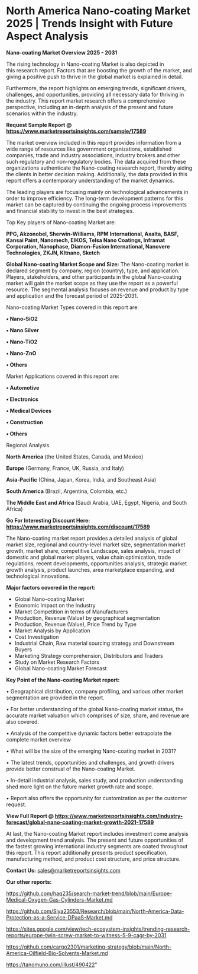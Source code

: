 # North America Nano-coating Market 2025 | Trends Insight with Future Aspect Analysis

<Strong> Nano-coating Market Overview 2025 - 2031</strong>

The rising technology in Nano-coating Market is also depicted in this research report. Factors that are boosting the growth of the market, and giving a positive push to thrive in the global market is explained in detail.

Furthermore, the report highlights on emerging trends, significant drivers, challenges, and opportunities, providing all necessary data for thriving in the industry. This report market research offers a comprehensive perspective, including an in-depth analysis of the present and future scenarios within the industry.

<strong>Request Sample Report @ <a href=https://www.marketreportsinsights.com/sample/17589>https://www.marketreportsinsights.com/sample/17589</a></strong>

The market overview included in this report provides information from a wide range of resources like government organizations, established companies, trade and industry associations, industry brokers and other such regulatory and non-regulatory bodies. The data acquired from these organizations authenticate the Nano-coating research report, thereby aiding the clients in better decision making. Additionally, the data provided in this report offers a contemporary understanding of the market dynamics.

The leading players are focusing mainly on technological advancements in order to improve efficiency. The long-term development patterns for this market can be captured by continuing the ongoing process improvements and financial stability to invest in the best strategies.

Top Key players of Nano-coating Market are:

<strong>PPG, Akzonobel, Sherwin-Williams, RPM International, Axalta, BASF, Kansai Paint, Nanomech, EIKOS, Telsa Nano Coatings, Inframat Corporation, Nanophase, Diamon-Fusion International, Nanovere Technologies, ZKJN, Kltnano, Sketch</strong>

<strong><b>Global Nano-coating Market Scope and Size:</b></strong>
The Nano-coating market is declared segment by company, region (country), type, and application. Players, stakeholders, and other participants in the global Nano-coating market will gain the market scope as they use the report as a powerful resource. The segmental analysis focuses on revenue and product by type and application and the forecast period of 2025-2031.

Nano-coating Market Types covered in this report are:

<strong>• Nano-SiO2

• Nano Silver

• Nano-TiO2

• Nano-ZnO

• Others</strong>

Market Applications covered in this report are:

<strong>• Automotive

• Electronics

• Medical Devices

• Construction

• Others</strong> 

Regional Analysis

<strong>North America</strong> (the United States, Canada, and Mexico)

<strong>Europe</strong> (Germany, France, UK, Russia, and Italy)

<strong>Asia-Pacific</strong> (China, Japan, Korea, India, and Southeast Asia)

<strong>South America</strong> (Brazil, Argentina, Colombia, etc.)

<strong>The Middle East and Africa</strong> (Saudi Arabia, UAE, Egypt, Nigeria, and South Africa)

<strong>Go For Interesting Discount Here: <a href=https://www.marketreportsinsights.com/discount/17589>https://www.marketreportsinsights.com/discount/17589</a></strong>

The Nano-coating market report provides a detailed analysis of global market size, regional and country-level market size, segmentation market growth, market share, competitive Landscape, sales analysis, impact of domestic and global market players, value chain optimization, trade regulations, recent developments, opportunities analysis, strategic market growth analysis, product launches, area marketplace expanding, and technological innovations.

<strong><b>Major factors covered in the report:</b></strong>
<ul>
  <li>Global Nano-coating Market </li>
  <li>Economic Impact on the Industry</li>
  <li>Market Competition in terms of Manufacturers</li>
  <li>Production, Revenue (Value) by geographical segmentation</li>
  <li>Production, Revenue (Value), Price Trend by Type</li>
  <li>Market Analysis by Application</li>
  <li>Cost Investigation</li>
  <li>Industrial Chain, Raw material sourcing strategy and Downstream Buyers</li>
  <li>Marketing Strategy comprehension, Distributors and Traders</li>
  <li>Study on Market Research Factors</li>
  <li>Global Nano-coating Market Forecast</li>
</ul>

<strong><b>Key Point of the Nano-coating Market report:</b></strong>

• Geographical distribution, company profiling, and various other market segmentation are provided in the report.

• For better understanding of the global Nano-coating market status, the accurate market valuation which comprises of size, share, and revenue are also covered.

• Analysis of the competitive dynamic factors better extrapolate the complete market overview

• What will be the size of the emerging Nano-coating market in 2031?

• The latest trends, opportunities and challenges, and growth drivers provide better construal of the Nano-coating Market.

• In-detail industrial analysis, sales study, and production understanding shed more light on the future market growth rate and scope.

• Report also offers the opportunity for customization as per the customer request.

<strong><b>View Full Report @ <a href=https://www.marketreportsinsights.com/industry-forecast/global-nano-coating-market-growth-2021-17589>https://www.marketreportsinsights.com/industry-forecast/global-nano-coating-market-growth-2021-17589</a></b></strong>


At last, the Nano-coating Market report includes investment come analysis and development trend analysis. The present and future opportunities of the fastest growing international industry segments are coated throughout this report. This report additionally presents product specification, manufacturing method, and product cost structure, and price structure.

<strong>Contact Us:</strong>
sales@marketreportsinsights.com

<strong>Our other reports:</strong>

<a href=https://github.com/haq235/search-market-trend/blob/main/Europe-Medical-Oxygen-Gas-Cylinders-Market.md>https://github.com/haq235/search-market-trend/blob/main/Europe-Medical-Oxygen-Gas-Cylinders-Market.md</a>

<a href=https://github.com/Siya23553/Research/blob/main/North-America-Data-Protection-as-a-Service-DPaaS-Market.md>https://github.com/Siya23553/Research/blob/main/North-America-Data-Protection-as-a-Service-DPaaS-Market.md</a>

<a href=https://sites.google.com/view/tech-ecosystem-insights/trending-research-reports/europe-twin-screw-market-to-witness-5-9-cagr-by-2031>https://sites.google.com/view/tech-ecosystem-insights/trending-research-reports/europe-twin-screw-market-to-witness-5-9-cagr-by-2031</a>

<a href=https://github.com/cargo2301/marketing-strategy/blob/main/North-America-Oilfield-Bio-Solvents-Market.md>https://github.com/cargo2301/marketing-strategy/blob/main/North-America-Oilfield-Bio-Solvents-Market.md</a>

<a href=https://tanomuno.com/illust/490422>https://tanomuno.com/illust/490422</a>"

